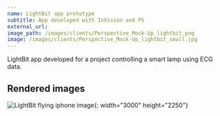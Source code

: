 ```yaml
---
name: LightBit app prototype
subtitle: App developed with InVision and PS
external_url:
image_path: /images/clients/Perspective_Mock-Up_lightbit.png
image: /images/clients/Perspective_Mock-Up_lightbit_small.jpg
---
```


LightBit app developed for a project controlling a smart lamp using ECG data.

## Rendered images

![LightBit flying iphone image](/MyMindMap/images/clients/Flying_iPhoneX_Mockups_black.png){: width="3000" height="2250"}
